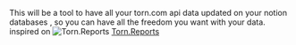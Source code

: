 This will be a tool to have all your torn.com api data updated on your notion databases , so you can have all the freedom you want with your data.
inspired on ![Torn.Reports](https://torn.report/)
[Torn.Reports](https://torn.report/)